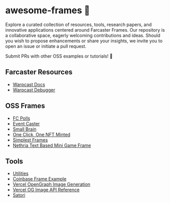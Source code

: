 # awesome-frames 🔲

Explore a curated collection of resources, tools, research papers, and innovative applications centered around Farcaster Frames. Our repository is a collaborative space, eagerly welcoming contributions and ideas. Should you wish to propose enhancements or share your insights, we invite you to open an issue or initiate a pull request.

Submit PRs with other OSS examples or tutorials! 🚀

## Farcaster Resources

- [Warpcast Docs](https://warpcast.notion.site/Farcaster-Frames-4bd47fe97dc74a42a48d3a234636d8c5)
- [Warpcast Debugger](https://warpcast.com/~/developers/embeds)

## OSS Frames

- [FC Polls](https://github.com/farcasterxyz/fc-polls)
- [Event Caster](https://github.com/mko4444/eventcaster-frame)
- [Small Brain](https://github.com/smallbraingames/small-brain-frame)
- [One Click, One NFT Minted](https://github.com/WillPapper/On-Chain-Cow-Farcaster-Frame)
- [Simplest Frames](https://github.com/depatchedmode/simplest-frame)
- [Nethria Text Based Mini Game Frame](https://gist.github.com/0xdeployer/3b9652e511485a0a088be708da6635b0)



## Tools
- [Utilities](https://github.com/coinbase/onchainki)
- [Coinbase Frame Example](https://github.com/coinbase/build-onchain-app)
- [Vercel OpenGraph Image Generation](https://vercel.com/docs/functions/edge-functions/og-image-generation)
- [Vercel OG Image API Reference](https://vercel.com/docs/functions/edge-functions/og-image-generation/og-image-api)
- [Satori](https://github.com/vercel/satori)
